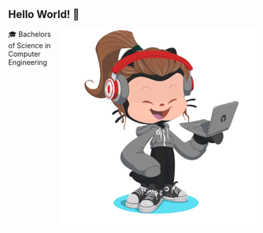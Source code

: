 ## Hello World! 🌱
<img align="right" alt="Coding" width="400" src="octocat-1719363238405.png">





🎓 Bachelors of Science in Computer Engineering
